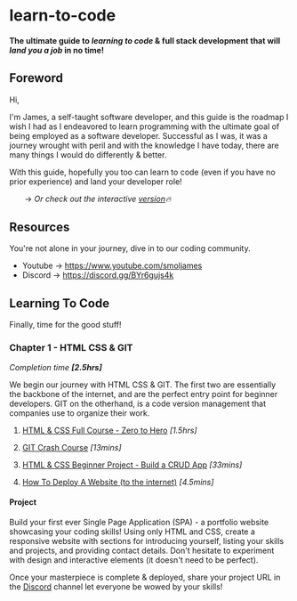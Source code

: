 # learn-to-code
 #### The ultimate guide to *learning to code* & full stack development that will *land you a job* in no time!

 ## Foreword

 Hi,

 I'm James, a self-taught software developer, and this guide is the roadmap I wish I had as I endeavored to learn programming with the ultimate goal of being employed as a software developer. Successful as I was, it was a journey wrought with peril and with the knowledge I have today, there are many things I would do differently & better. 
 
 With this guide, hopefully you too can learn to code (even if you have no prior experience) and land your developer role! 

 &nbsp;&nbsp;&nbsp;&nbsp;&nbsp;&nbsp; -> *Or check out the interactive [version](https://www.roadmap.smoljames.com)🔥*

## Resources

You're not alone in your journey, dive in to our coding community.

* Youtube -> https://www.youtube.com/smoljames
* Discord -> https://discord.gg/BYr6gujs4k

## Learning To Code

Finally, time for the good stuff!

### Chapter 1 - HTML CSS & GIT

*Completion time **[2.5hrs]***

We begin our journey with HTML CSS & GIT. The first two are essentially the backbone of the internet, and are the perfect entry point for beginner developers. GIT on the otherhand, is a code version management that companies use to organize their work.

1. [HTML & CSS Full Course - Zero to Hero](https://www.youtube.com/watch?v=70T2GMDKl6M) *[1.5hrs]*

2. [GIT Crash Course](https://www.youtube.com/watch?v=WqWZt5gi-jw&t=6s) *[13mins]*

3. [HTML & CSS Beginner Project - Build a CRUD App](https://youtu.be/OulQ9W2s6Z0) *[33mins]*

4. [How To Deploy A Website (to the internet)](https://youtu.be/NBrQp6-721c) *[4.5mins]*

#### Project

Build your first ever Single Page Application (SPA) - a portfolio website showcasing your coding skills! Using only HTML and CSS, create a responsive website with sections for introducing yourself, listing your skills and projects, and providing contact details. Don't hesitate to experiment with design and interactive elements (it doesn't need to be perfect).

Once your masterpiece is complete & deployed, share your project URL in the [Discord](https://discord.gg/BYr6gujs4k) channel let everyone be wowed by your skills!


